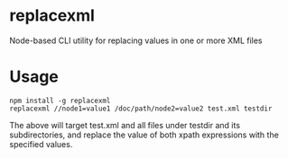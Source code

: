 # replacexml
Node-based CLI utility for replacing values in one or more XML files

# Usage
    npm install -g replacexml
    replacexml //node1=value1 /doc/path/node2=value2 test.xml testdir

The above will target test.xml and all files under testdir and its subdirectories, and replace the value of both xpath expressions with the specified values.
